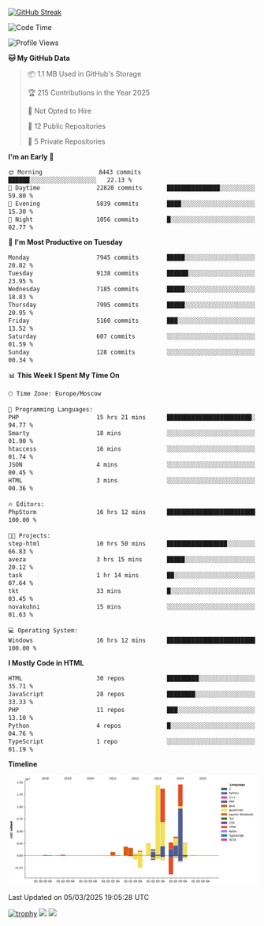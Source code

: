 [![GitHub Streak](https://github-readme-streak-stats.herokuapp.com/?user=yogik10)](https://git.io/streak-stats)
<!--START_SECTION:waka-->
![Code Time](http://img.shields.io/badge/Code%20Time-1%2C184%20hrs%2023%20mins-blue)

![Profile Views](http://img.shields.io/badge/Profile%20Views-0-blue)

**🐱 My GitHub Data** 

> 📦 1.1 MB Used in GitHub's Storage 
 > 
> 🏆 215 Contributions in the Year 2025
 > 
> 🚫 Not Opted to Hire
 > 
> 📜 12 Public Repositories 
 > 
> 🔑 5 Private Repositories 
 > 
**I'm an Early 🐤** 

```text
🌞 Morning                8443 commits        ██████░░░░░░░░░░░░░░░░░░░   22.13 % 
🌆 Daytime                22820 commits       ███████████████░░░░░░░░░░   59.80 % 
🌃 Evening                5839 commits        ████░░░░░░░░░░░░░░░░░░░░░   15.30 % 
🌙 Night                  1056 commits        █░░░░░░░░░░░░░░░░░░░░░░░░   02.77 % 
```
📅 **I'm Most Productive on Tuesday** 

```text
Monday                   7945 commits        █████░░░░░░░░░░░░░░░░░░░░   20.82 % 
Tuesday                  9138 commits        ██████░░░░░░░░░░░░░░░░░░░   23.95 % 
Wednesday                7185 commits        █████░░░░░░░░░░░░░░░░░░░░   18.83 % 
Thursday                 7995 commits        █████░░░░░░░░░░░░░░░░░░░░   20.95 % 
Friday                   5160 commits        ███░░░░░░░░░░░░░░░░░░░░░░   13.52 % 
Saturday                 607 commits         ░░░░░░░░░░░░░░░░░░░░░░░░░   01.59 % 
Sunday                   128 commits         ░░░░░░░░░░░░░░░░░░░░░░░░░   00.34 % 
```


📊 **This Week I Spent My Time On** 

```text
🕑︎ Time Zone: Europe/Moscow

💬 Programming Languages: 
PHP                      15 hrs 21 mins      ████████████████████████░   94.77 % 
Smarty                   18 mins             ░░░░░░░░░░░░░░░░░░░░░░░░░   01.90 % 
htaccess                 16 mins             ░░░░░░░░░░░░░░░░░░░░░░░░░   01.74 % 
JSON                     4 mins              ░░░░░░░░░░░░░░░░░░░░░░░░░   00.45 % 
HTML                     3 mins              ░░░░░░░░░░░░░░░░░░░░░░░░░   00.36 % 

🔥 Editors: 
PhpStorm                 16 hrs 12 mins      █████████████████████████   100.00 % 

🐱‍💻 Projects: 
step-html                10 hrs 50 mins      █████████████████░░░░░░░░   66.83 % 
aveza                    3 hrs 15 mins       █████░░░░░░░░░░░░░░░░░░░░   20.12 % 
task                     1 hr 14 mins        ██░░░░░░░░░░░░░░░░░░░░░░░   07.64 % 
tkt                      33 mins             █░░░░░░░░░░░░░░░░░░░░░░░░   03.45 % 
novakuhni                15 mins             ░░░░░░░░░░░░░░░░░░░░░░░░░   01.63 % 

💻 Operating System: 
Windows                  16 hrs 12 mins      █████████████████████████   100.00 % 
```

**I Mostly Code in HTML** 

```text
HTML                     30 repos            █████████░░░░░░░░░░░░░░░░   35.71 % 
JavaScript               28 repos            ████████░░░░░░░░░░░░░░░░░   33.33 % 
PHP                      11 repos            ███░░░░░░░░░░░░░░░░░░░░░░   13.10 % 
Python                   4 repos             █░░░░░░░░░░░░░░░░░░░░░░░░   04.76 % 
TypeScript               1 repo              ░░░░░░░░░░░░░░░░░░░░░░░░░   01.19 % 
```



**Timeline**

![Lines of Code chart](https://raw.githubusercontent.com/Yogik10/Yogik10/main/assets/bar_graph.png)


 Last Updated on 05/03/2025 19:05:28 UTC
<!--END_SECTION:waka-->
[![trophy](https://github-profile-trophy.vercel.app/?username=yogik10)](https://github.com/ryo-ma/github-profile-trophy)
![](https://github-profile-summary-cards.vercel.app/api/cards/profile-details?username=yogik10&theme=solarized_dark)
![](https://github-profile-summary-cards.vercel.app/api/cards/most-commit-language?username=yogik10&theme=solarized_dark)


